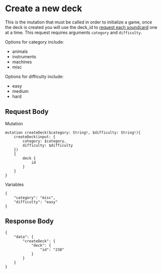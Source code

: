 # Create a new deck
This is the mutation that must be called in order to initialize a game, once the deck is created you will use the deck_id to [request each soundcard](/docs/get_soundcard.md) one at a time.
This request requires arguments `category` and `difficulty`.

Options for category include: 
- animals
- instruments
- machines
- misc

Options for difficulty include: 
- easy
- medium
- hard

## Request Body
Mutation
```
mutation createDeck($category: String!, $difficulty: String!){
    createDeck(input: {
        category: $category,
        difficulty: $difficulty
    })
    {
        deck {
            id
        }
    }
}
```
Variables
```
{
    "category": "misc",
    "difficulty": "easy"
}
```
## Response Body
```
{
    "data": {
        "createDeck": {
            "deck": {
                "id": "238"
            }
        }
    }
}
```